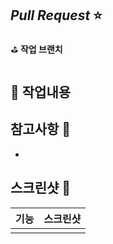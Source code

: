 ## *Pull Request* ⭐️
⛳️ **작업 브랜치**
#

👀 **작업내용** 
-

## 참고사항 🚨
-

## 스크린샷 📱
|기능|스크린샷|
|:---:|:---:|
|||


